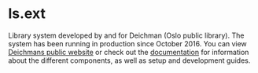 ls.ext
======

Library system developed by and for Deichman (Oslo public library). The system has been running in production since October 2016. You can view [Deichmans public website](https://sok.deichman.no) or check out the [documentation](https://github.com/digibib/ls.ext/wiki) for information about the different components, as well as setup and development guides.

